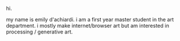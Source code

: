 hi. 

my name is emily d'achiardi. i am a first year master student in the art department. i mostly make internet/browser art but am interested in processing / generative art. 
